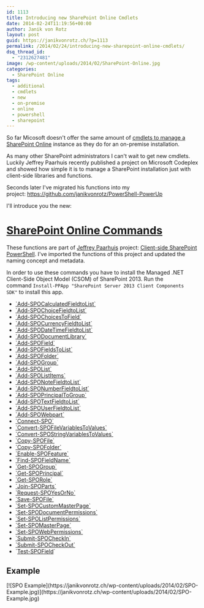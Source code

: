 ```yaml
---
id: 1113
title: Introducing new SharePoint Online Cmdlets
date: 2014-02-24T11:19:56+00:00
author: Janik von Rotz
layout: post
guid: https://janikvonrotz.ch/?p=1113
permalink: /2014/02/24/introducing-new-sharepoint-online-cmdlets/
dsq_thread_id:
  - "2312627481"
image: /wp-content/uploads/2014/02/SharePoint-Online.jpg
categories:
  - SharePoint Online
tags:
  - additional
  - cmdlets
  - new
  - on-premise
  - online
  - powershell
  - sharepoint
---
```

<div id="head">

So far Micosoft doesn't offer the same amount of <a href="https://technet.microsoft.com/en-us/library/fp161388.aspx">cmdlets to manage a SharePoint Online</a> instance as they do for an on-premise installation.

As many other SharePoint administrators I can't wait to get new cmdlets. Luckily Jeffrey Paarhuis recently published a project on Microsoft Codeplex and showed how simple it is to manage a SharePoint installation just with client-side libraries and functions.

Seconds later I've migrated his functions into my project: <a href="https://github.com/janikvonrotz/PowerShell-PowerUp">https://github.com/janikvonrotz/PowerShell-PowerUp</a>

I'll introduce you the new:

<!--more-->
<h1><a href="https://github.com/janikvonrotz/PowerShell-PowerUp/wiki/SharePoint-Online-Commands">SharePoint Online Commands</a></h1>
These functions are part of <a href="https://jeffreypaarhuis.com/">Jeffrey Paarhuis</a> project: <a href="https://sharepointpowershell.codeplex.com/">Client-side SharePoint PowerShell</a>. I've imported the functions of this project and updated the naming concept and metadata.

In order to use these commands you have to install the Managed .NET Client-Side Object Model (CSOM) of SharePoint 2013. Run the command `Install-PPApp "SharePoint Server 2013 Client Components SDK"` to install this app.
<ul>
    <li><a href="https://github.com/janikvonrotz/PowerShell-PowerUp/tree/master/functions/SharePoint%20Online/Add-SPOCalculatedFieldtoList.ps1">`Add-SPOCalculatedFieldtoList`</a></li>
    <li><a href="https://github.com/janikvonrotz/PowerShell-PowerUp/tree/master/functions/SharePoint%20Online/Add-SPOChoiceFieldtoList.ps1">`Add-SPOChoiceFieldtoList`</a></li>
    <li><a href="https://github.com/janikvonrotz/PowerShell-PowerUp/tree/master/functions/SharePoint%20Online/Add-SPOChoicesToField.ps1">`Add-SPOChoicesToField`</a></li>
    <li><a href="https://github.com/janikvonrotz/PowerShell-PowerUp/tree/master/functions/SharePoint%20Online/Add-SPOCurrencyFieldtoList.ps1">`Add-SPOCurrencyFieldtoList`</a></li>
    <li><a href="https://github.com/janikvonrotz/PowerShell-PowerUp/tree/master/functions/SharePoint%20Online/Add-SPODateTimeFieldtoList.ps1">`Add-SPODateTimeFieldtoList`</a></li>
    <li><a href="https://github.com/janikvonrotz/PowerShell-PowerUp/tree/master/functions/SharePoint%20Online/Add-SPODocumentLibrary.ps1">`Add-SPODocumentLibrary`</a></li>
    <li><a href="https://github.com/janikvonrotz/PowerShell-PowerUp/tree/master/functions/SharePoint%20Online/Add-SPOField.ps1">`Add-SPOField`</a></li>
    <li><a href="https://github.com/janikvonrotz/PowerShell-PowerUp/tree/master/functions/SharePoint%20Online/Add-SPOFieldsToList.ps1">`Add-SPOFieldsToList`</a></li>
    <li><a href="https://github.com/janikvonrotz/PowerShell-PowerUp/tree/master/functions/SharePoint%20Online/Add-SPOFolder.ps1">`Add-SPOFolder`</a></li>
    <li><a href="https://github.com/janikvonrotz/PowerShell-PowerUp/tree/master/functions/SharePoint%20Online/Add-SPOGroup.ps1">`Add-SPOGroup`</a></li>
    <li><a href="https://github.com/janikvonrotz/PowerShell-PowerUp/tree/master/functions/SharePoint%20Online/Add-SPOList.ps1">`Add-SPOList`</a></li>
    <li><a href="https://github.com/janikvonrotz/PowerShell-PowerUp/tree/master/functions/SharePoint%20Online/Add-SPOListItems.ps1">`Add-SPOListItems`</a></li>
    <li><a href="https://github.com/janikvonrotz/PowerShell-PowerUp/tree/master/functions/SharePoint%20Online/Add-SPONoteFieldtoList.ps1">`Add-SPONoteFieldtoList`</a></li>
    <li><a href="https://github.com/janikvonrotz/PowerShell-PowerUp/tree/master/functions/SharePoint%20Online/Add-SPONumberFieldtoList.ps1">`Add-SPONumberFieldtoList`</a></li>
    <li><a href="https://github.com/janikvonrotz/PowerShell-PowerUp/tree/master/functions/SharePoint%20Online/Add-SPOPrincipalToGroup.ps1">`Add-SPOPrincipalToGroup`</a></li>
    <li><a href="https://github.com/janikvonrotz/PowerShell-PowerUp/tree/master/functions/SharePoint%20Online/Add-SPOTextFieldtoList.ps1">`Add-SPOTextFieldtoList`</a></li>
    <li><a href="https://github.com/janikvonrotz/PowerShell-PowerUp/tree/master/functions/SharePoint%20Online/Add-SPOUserFieldtoList.ps1">`Add-SPOUserFieldtoList`</a></li>
    <li><a href="https://github.com/janikvonrotz/PowerShell-PowerUp/tree/master/functions/SharePoint%20Online/Add-SPOWebpart.ps1">`Add-SPOWebpart`</a></li>
    <li><a href="https://github.com/janikvonrotz/PowerShell-PowerUp/tree/master/functions/SharePoint%20Online/Connect-SPO.ps1">`Connect-SPO`</a></li>
    <li><a href="https://github.com/janikvonrotz/PowerShell-PowerUp/tree/master/functions/SharePoint%20Online/Convert-SPOFileVariablesToValues.ps1">`Convert-SPOFileVariablesToValues`</a></li>
    <li><a href="https://github.com/janikvonrotz/PowerShell-PowerUp/tree/master/functions/SharePoint%20Online/Convert-SPOStringVariablesToValues.ps1">`Convert-SPOStringVariablesToValues`</a></li>
    <li><a href="https://github.com/janikvonrotz/PowerShell-PowerUp/tree/master/functions/SharePoint%20Online/Copy-SPOFile.ps1">`Copy-SPOFile`</a></li>
    <li><a href="https://github.com/janikvonrotz/PowerShell-PowerUp/tree/master/functions/SharePoint%20Online/Copy-SPOFolder.ps1">`Copy-SPOFolder`</a></li>
    <li><a href="https://github.com/janikvonrotz/PowerShell-PowerUp/tree/master/functions/SharePoint%20Online/Enable-SPOFeature.ps1">`Enable-SPOFeature`</a></li>
    <li><a href="https://github.com/janikvonrotz/PowerShell-PowerUp/tree/master/functions/SharePoint%20Online/Find-SPOFieldName.ps1">`Find-SPOFieldName`</a></li>
    <li><a href="https://github.com/janikvonrotz/PowerShell-PowerUp/tree/master/functions/SharePoint%20Online/Get-SPOGroup.ps1">`Get-SPOGroup`</a></li>
    <li><a href="https://github.com/janikvonrotz/PowerShell-PowerUp/tree/master/functions/SharePoint%20Online/Get-SPOPrincipal.ps1">`Get-SPOPrincipal`</a></li>
    <li><a href="https://github.com/janikvonrotz/PowerShell-PowerUp/tree/master/functions/SharePoint%20Online/Get-SPORole.ps1">`Get-SPORole`</a></li>
    <li><a href="https://github.com/janikvonrotz/PowerShell-PowerUp/tree/master/functions/SharePoint%20Online/Join-SPOParts.ps1">`Join-SPOParts`</a></li>
    <li><a href="https://github.com/janikvonrotz/PowerShell-PowerUp/tree/master/functions/SharePoint%20Online/Request-SPOYesOrNo.ps1">`Request-SPOYesOrNo`</a></li>
    <li><a href="https://github.com/janikvonrotz/PowerShell-PowerUp/tree/master/functions/SharePoint%20Online/Save-SPOFile.ps1">`Save-SPOFile`</a></li>
    <li><a href="https://github.com/janikvonrotz/PowerShell-PowerUp/tree/master/functions/SharePoint%20Online/Set-SPOCustomMasterPage.ps1">`Set-SPOCustomMasterPage`</a></li>
    <li><a href="https://github.com/janikvonrotz/PowerShell-PowerUp/tree/master/functions/SharePoint%20Online/Set-SPODocumentPermissions.ps1">`Set-SPODocumentPermissions`</a></li>
    <li><a href="https://github.com/janikvonrotz/PowerShell-PowerUp/tree/master/functions/SharePoint%20Online/Set-SPOListPermissions.ps1">`Set-SPOListPermissions`</a></li>
    <li><a href="https://github.com/janikvonrotz/PowerShell-PowerUp/tree/master/functions/SharePoint%20Online/Set-SPOMasterPage.ps1">`Set-SPOMasterPage`</a></li>
    <li><a href="https://github.com/janikvonrotz/PowerShell-PowerUp/tree/master/functions/SharePoint%20Online/Set-SPOWebPermissions.ps1">`Set-SPOWebPermissions`</a></li>
    <li><a href="https://github.com/janikvonrotz/PowerShell-PowerUp/tree/master/functions/SharePoint%20Online/Submit-SPOCheckIn.ps1">`Submit-SPOCheckIn`</a></li>
    <li><a href="https://github.com/janikvonrotz/PowerShell-PowerUp/tree/master/functions/SharePoint%20Online/Submit-SPOCheckOut.ps1">`Submit-SPOCheckOut`</a></li>
    <li>`<a href="https://github.com/janikvonrotz/PowerShell-PowerUp/tree/master/functions/SharePoint%20Online/Test-SPOField.ps1">Test-SPOField</a>`</li>
</ul>
<h2>Example</h2>
[![SPO Example](https://janikvonrotz.ch/wp-content/uploads/2014/02/SPO-Example.jpg)](https://janikvonrotz.ch/wp-content/uploads/2014/02/SPO-Example.jpg)

</div>